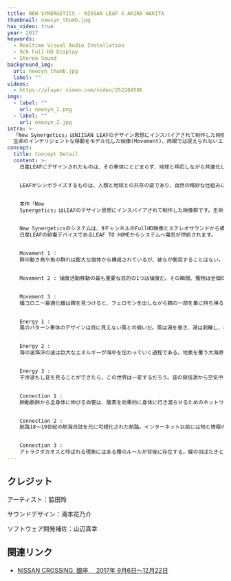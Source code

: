 ```yaml
---
title: NEW SYNERGETICS - NISSAN LEAF X AKIRA WAKITA
thumbnail: newsyn_thumb.jpg
has_video: true
year: 2017
keywords:
  - Realtime Visual Audio Installation
  - 9ch Full-HD Display
  - Stereo Sound
background_img:
  url: newsyn_thumb.jpg
  label: ""
videos:
  - https://player.vimeo.com/video/252284586
imgs:
  - label: ""
    url: newsyn_1.png
  - label: ""
    url: newsyn_2.jpg
intro: >-
  「New Synergetics」はNIISAN LEAFのデザイン思想にインスパイアされて制作した映像群です。
  生命のインテリジェントな移動をモデル化した映像(Movement)、肉眼では捉えられないエネルギーの可視化(Energy)、神経系のように発展していくネットワークの過去と未来(Connection)から構成されています。
concept:
  title: Concept Detail
  content: >-
    日産LEAFにデザインされたものは、その車体にとどまらず、地球と呼応しながら共進化していくための新しいシステムだと思います。それは、車体を中心とした新しいエネルギーの流れ、環境情報と協調した新しい移動、地球大のインターネットと繋がる新しい車のつながりです。


    LEAFがシンボライズするものは、人類と地球との共存の姿であり、自然の精妙な仕組みに学びながら持続的に発展する新しいサイエンスです。かつてバックミンスター・フラーがその生涯を通して追求したシナジェティクス(Synergetics)と呼ばれる思想の現代版ともいうべきものでしょう。


    本作「New
    Synergetics」はLEAFのデザイン思想にインスパイアされて制作した映像群です。生命のインテリジェントな移動をモデル化した映像(Movement)、肉眼では捉えられないエネルギーの可視化(Energy)、神経系のように発展していくネットワークの過去と未来(Connection)。我々にとって移動とはどのような意味と価値を持つのでしょうか。我々は今後どこへ向かっていくのでしょうか。


    New Synergeticsのシステムは、9チャンネルのFullHD映像とステレオサウンドから構成されています。
    日産LEAFの給電デバイスであるLEAF TO HOMEからシステムへ電気が供給されます。


    Movement 1 :
    群の動き鳥や魚の群れは膨大な個体から構成されているが、彼らが衝突することはない。常に環境情報をセンシングしながら、自律・分散、協調的に移動している。


    Movement 2 : 捕食活動移動の最も重要な目的の1つは捕食だ。その瞬間、獲物は全個体の注意の中心となり、目に見えない引力がその場に生成される。


    Movement 3 :
    蟻コロニー最適化蟻は餌を見つけると、フェロモンを出しながら餌の一部を巣に持ち帰る。フェロモンを感じ取った他の蟻は、その軌跡を辿り、もし餌を見つけたならば同様にフェロモンを出しながら餌を巣に持ち帰る。


    Energy 1 :
    風のパターン車体のデザインは目に見えない風との戦いだ。風は渦を巻き、渦は剥離し、様々な力を作り出す。速度が上がるにつれて、層流は乱流へと変化し、我々の想像を超えたパターンを作りだす。


    Energy 2 :
    海の波海洋の波は巨大なエネルギーが海中を伝わっていく過程である。地表を覆う大海原を介してエネルギーは地球の隅々にまで行き渡っている。


    Energy 3 :
    干渉波もし音を見ることができたら、この世界は一変するだろう。音の発信源から空気中に圧力が伝播し、お互いに干渉しながらこの世界に無限に広がっていく


    Connection 1 :
    肺動脈肺から全身体に伸びる血管は、酸素を効果的に身体に行き渡らせるためのネットワークだ。巨大な樹木も、大地への河川の広がりも、似たような分岐パターンを作りだす


    Connection 2 :
    航路18〜19世紀の航海日誌を元に可視化された航路。インターネット以前には物と情報の移動が未分化だった時代があった。人工的なものであるが、生物の分岐パターンと類似している。


    Connection 3 :
    アトラクタカオスと呼ばれる現象にはある種のルールが背後に存在する。蝶の羽ばたきと株価に関係を見出すことは難しいが、地球大に伸びづけるネットワークはいつの日か空間と時間を超えた新しいつながりのデザインを可能にするだろう。
---
```


## クレジット

アーティスト：脇田玲

サウンドデザイン：滝本花乃介

ソフトウェア開発補佐：山辺真幸

## 関連リンク

- [NISSAN CROSSING, 銀座,　2017年 9月6日〜12月22日](https://www3.nissan.co.jp/crossing/en.html)
